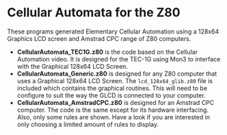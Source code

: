 # Cellular Automata for the Z80

These programs generated Elementary Cellular Automation using a 128x64 Graphics LCD screen and Amstrad CPC range of Z80 computers.

* __CellularAutomata_TEC1G.z80__ is the code based on the Cellular Automation video.  It is designed for the TEC-1G using Mon3 to interface with the Graphical 128x64 LCD Screen.
* __CellularAutomata_Generic.z80__ is designed for any Z80 computer that uses a Graphical 128x64 LCD Screen.  The ```lcd_128x64_glib.z80``` file is included which contains the graphical routines.  This will need to be configure to suit the way the GLCD is connected to your computer.
* __CellularAutomata_AmstradCPC.z80__ is designed for an Amstrad CPC computer.  The code is the same except for its hardware interfacing.  Also, only some rules are shown.  Have a look if you are interested in only choosing a limited amount of rules to display.
  